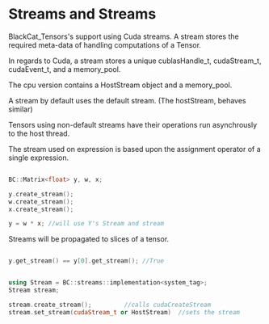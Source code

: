# Streams and Streams 



BlackCat_Tensors's support using Cuda streams. 
A stream stores the required meta-data of handling computations of a Tensor.

In regards to Cuda, 
a stream stores a unique cublasHandle_t, cudaStream_t, cudaEvent_t, and a memory_pool.

The cpu version contains a HostStream object and a memory_pool. 


A stream by default uses the default stream. (The hostStream, behaves similar) 

Tensors using non-default streams have their operations run asynchrously to the host thread. 

The stream used on expression is based upon the assignment operator of a single expression. 


```cpp

BC::Matrix<float> y, w, x;

y.create_stream();
w.create_stream();
x.create_stream();

y = w * x; //will use Y's Stream and stream 
```

Streams will be propagated to slices of a tensor. 

```cpp

y.get_stream() == y[0].get_stream(); //True 

```



```cpp

using Stream = BC::streams::implementation<system_tag>; 
Stream stream;

stream.create_stream();			//calls cudaCreateStream
stream.set_stream(cudaStream_t or HostStream)  //sets the stream 


```

